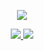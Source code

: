 <p align="center">
  <a href="https://github.com/CalmCenter">
   <img src="https://github-readme-stats.vercel.app/api?username=CalmCenter&count_private=true&show_icons=true&hide=contribs&include_all_commits=true&theme=vue" />
  </a>
</p>

<p align="center">
  <a href="https://calmcenter.club/">
    <img src="https://img.shields.io/badge/🔥%20Android-Notes-brightness.svg" />
  </a>  
  <a href=https://github.com/CalmCenter>
    <img src="https://komarev.com/ghpvc/?username=CalmCenter&color=brightgreen" />
  </a>  
</p>
